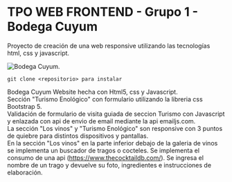 # TPO WEB FRONTEND - Grupo 1 - Bodega Cuyum 

Proyecto de creación de una web responsive utilizando las tecnologías html, css y javascript.

![Bodega Cuyum](https://github.com/gergonzdelsolar/Bodegas_Cuyum/assets/16272697/1fc677bc-90cb-4872-bfbb-b9141f5bf281).

```
git clone <repositorio> para instalar
```

Bodega Cuyum Website hecha con Html5, css y Javascript. <br>
Sección "Turismo Enológico" con formulario utilizando la libreria css Bootstrap 5. <br>
Validación de formulario de visita guiada de seccion Turismo con Javascript y enlazada con api de envio de email mediante la api emailjs.com. <br>
La sección "Los vinos" y "Turismo Enológico" son responsive con 3 puntos de quiebre para distintos dispositivos y pantallas. <br>
En la sección "Los vinos" en la parte inferior debajo de la galeria de vinos se implementa un buscador de tragos o cocteles. Se implementa el consumo de una api
 (https://www.thecocktaildb.com/). Se ingresa el nombre de un trago y devuelve su foto, ingredientes e instrucciones de elaboración.
